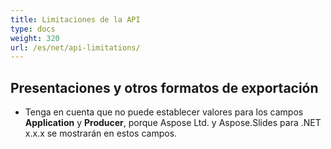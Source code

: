 ```yaml
---
title: Limitaciones de la API
type: docs
weight: 320
url: /es/net/api-limitations/
---
```


## **Presentaciones y otros formatos de exportación**
- Tenga en cuenta que no puede establecer valores para los campos **Application** y **Producer**, porque Aspose Ltd. y Aspose.Slides para .NET x.x.x se mostrarán en estos campos.